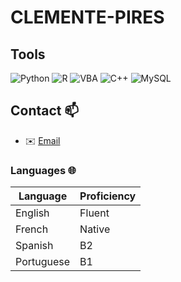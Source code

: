 # CLEMENTE-PIRES


  ## Tools 
![Python](https://img.shields.io/badge/-Python-black?style=flat-square&logo=Python) 
![R](https://img.shields.io/badge/-R-black?style=flat-square&logo=R) 
![VBA](https://img.shields.io/badge/-VBA-black?style=flat-square&logo=VBA) 
![C++](https://img.shields.io/badge/-C++-00599C?style=flat-square&logo=c++)
![MySQL](https://img.shields.io/badge/-MYSQL-black?style=flat-square&logo=mysql)

##  Contact 📫
 * ✉️  [Email](christopherpires@hotmail.fr)

### Languages 🌐

| Language      | Proficiency                                                               |
| ------------- | ------------------------------------------------------------------------- |
| English       | Fluent  |
| French        | Native  |
| Spanish       | B2  |                                                         |
| Portuguese    | B1 |
